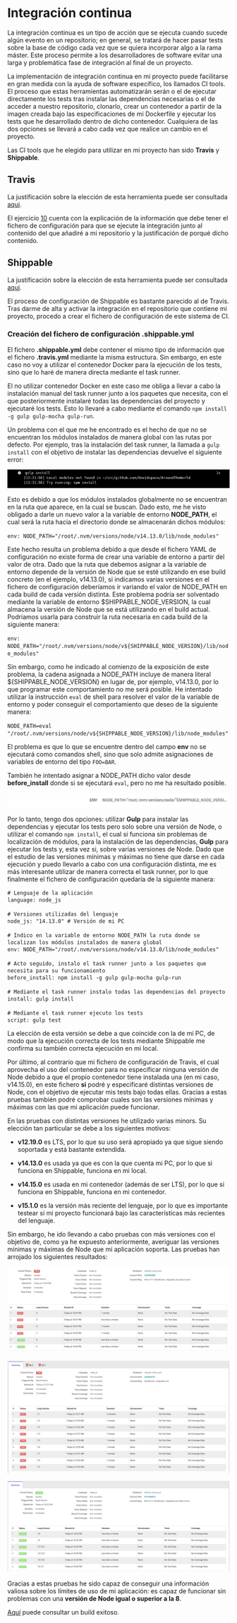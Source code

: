 # Integración continua

La integración continua es un tipo de acción que se ejecuta cuando sucede algún evento en un repositorio; en general, se tratará de hacer pasar tests sobre la base de código cada vez que se quiera incorporar algo a la rama máster. Este proceso permite a los desarrolladores de software evitar una larga y problemática fase de integración al final de un proyecto. 

La implementación de integración continua en mi proyecto puede facilitarse en gran medida con la ayuda de software específico, los llamados CI tools. El proceso que estas herramientas automatizarán serán o el de ejecutar directamente los tests tras instalar las dependencias necesarias o el de acceder a nuestro repositorio, clonarlo, crear un contenedor a partir de la imagen creada bajo las especificaciones de mi Dockerfile y ejecutar los tests que he desarrollado dentro de dicho contenedor. Cualquiera de las dos opciones se llevará a cabo cada vez que realice un cambio en el proyecto.

Las CI tools que he elegido para utilizar en mi proyecto han sido **Travis** y **Shippable**.

## Travis

La justificación sobre la elección de esta herramienta puede ser consultada [aqui](https://github.com/Davidspace/AroundTheWorld/blob/master/docs/herramientas.md).

El ejercicio [10](https://github.com/Davidspace/Ejercicios_IV/blob/main/TDD/Ejercicio%2010.md) cuenta con la explicación de la información que debe tener el fichero de configuración para que se ejecute la integración junto al contenido del que añadiré a mi repositorio y la justificación de porqué dicho contenido.

## Shippable

La justificación sobre la elección de esta herramienta puede ser consultada [aqui](https://github.com/Davidspace/AroundTheWorld/blob/master/docs/herramientas.md).

El proceso de configuración de Shippable es bastante parecido al de Travis. Tras darme de alta y activar la integración en el repositorio que contiene mi proyecto, procedo a crear el fichero de configuración de este sistema de CI.

### Creación del fichero de configuración .shippable.yml 

El fichero **.shippable.yml** debe contener el mismo tipo de información que el fichero **.travis.yml** mediante la misma estructura. Sin embargo, en este caso no voy a utilizar el contenedor Docker para la ejecución de los tests, sino que lo haré de manera directa mediante el task runner.

El no utilizar contenedor Docker en este caso me obliga a llevar a cabo la instalación manual del task runner junto a los paquetes que necesita, con el que posteriormente instalaré todas las dependencias del proyecto y ejecutaré los tests. Esto lo llevaré a cabo mediante el comando `npm install -g gulp gulp-mocha gulp-run`.

Un problema con el que me he encontrado es el hecho de que no se encuentran los módulos instalados de manera global con las rutas por defecto. Por ejemplo, tras la instalación del task runner, la llamada a `gulp install` con el objetivo de instalar las dependencias devuelve el siguiente error:

![Error en gulp install](https://github.com/Davidspace/AroundTheWorld/blob/master/docs/imagenes/shippableerr2.png)

Esto es debido a que los módulos instalados globalmente no se encuentran en la ruta que aparece, en la cual se buscan. Dado esto, me he visto obligado a darle un nuevo valor a la variable de entorno **NODE_PATH**, el cual será la ruta hacia el directorio donde se almacenarán dichos módulos:

`env: NODE_PATH="/root/.nvm/versions/node/v14.13.0/lib/node_modules"`

Este hecho resulta un problema debido a que desde el fichero YAML de configuración no existe forma de crear una variable de entorno a partir del valor de otra. Dado que la ruta que debemos asignar a la variable de entorno depende de la versión de Node que se esté utilizando en ese build concreto (en el ejemplo, v14.13.0), si indicamos varias versiones en el fichero de configuración deberíamos ir variando el valor de NODE\_PATH en cada build de cada versión distinta. Este problema podría ser solventado mediante la variable de entorno $SHIPPABLE_NODE_VERSION, la cual almacena la versión de Node que se está utilizando en el build actual. Podriamos usarla para construir la ruta necesaria en cada build de la siguiente manera:

`env: NODE_PATH="/root/.nvm/versions/node/v${SHIPPABLE_NODE_VERSION}/lib/node_modules"`

Sin embargo, como he indicado al comienzo de la exposición de este problema, la cadena asignada a NODE\_PATH incluye de manera literal ${SHIPPABLE_NODE_VERSION} en lugar de, por ejemplo, v14.13.0, por lo que programar este comportamiento no me será posible. He intentado utilizar la instrucción `eval` de shell para resolver el valor de la variable de entorno y poder conseguir el comportamiento que deseo de la siguiente manera:

`NODE_PATH=eval "/root/.nvm/versions/node/v${SHIPPABLE_NODE_VERSION}/lib/node_modules"`

El problema es que lo que se encuentre dentro del campo **env** no se ejecutará como comandos shell, sino que solo admite asignaciones de variables de entorno del tipo `FOO=BAR`.

También he intentado asignar a NODE_PATH dicho valor desde **before\_install** donde si se ejecutará `eval`, pero no me ha resultado posible.

![Variable de entorno no muestra su valor](https://github.com/Davidspace/AroundTheWorld/blob/master/docs/imagenes/shippableerr1.png)

Por lo tanto, tengo dos opciones: utilizar **Gulp** para instalar las dependencias y ejecutar los tests pero solo sobre una versión de Node, o utilizar el comando `npm install`, el cual si funciona sin problemas de localización de módulos, para la instalación de las dependencias, **Gulp** para ejecutar los tests y, esta vez si, sobre varias versiones de Node. Dado que el estudio de las versiones mínimas y máximas no tiene que darse en cada ejecución y puedo llevarlo a cabo con una configuración distinta, me es más interesante utilizar de manera correcta el task runner, por lo que finalmente el fichero de configuración quedaría de la siguiente manera:

```
# Lenguaje de la aplicación
language: node_js

# Versiones utilizadas del lenguaje
node_js: "14.13.0" # Versión de mi PC

# Indico en la variable de entorno NODE_PATH la ruta donde se localizan los módulos instalados de manera global
env: NODE_PATH="/root/.nvm/versions/node/v14.13.0/lib/node_modules"

# Acto seguido, instalo el task runner junto a los paquetes que necesita para su funcionamiento
before_install: npm install -g gulp gulp-mocha gulp-run

# Mediante el task runner instalo todas las dependencias del proyecto
install: gulp install

# Mediante el task runner ejecuto los tests
script: gulp test
```
La elección de esta versión se debe a que coincide con la de mi PC, de modo que la ejecución correcta de los tests mediante Shippable me confirma su también correcta ejecución en mi local.

Por último, al contrario que mi fichero de configuración de Travis, el cual aprovecha el uso del contenedor para no especificar ninguna versión de Node debido a que el propio contenedor tiene instalada una (en mi caso, v14.15.0), en este fichero **si** podré y especificaré distintas versiones de Node, con el objetivo de ejecutar mis tests bajo todas ellas. Gracias a estas pruebas también podré comprobar cuales son las versiones mínimas y máximas con las que mi aplicación puede funcionar. 

En las pruebas con distintas versiones he utilizado varias minors. Su elección tan particular se debe a los siguientes motivos:

- **v12.19.0** es LTS, por lo que su uso será apropiado ya que sigue siendo soportada y está bastante extendida.

- **v14.13.0** es usada ya que es con la que cuenta mi PC, por lo que si funciona en Shippable, funciona en mi local.

- **v14.15.0** es usada en mi contenedor (además de ser LTS), por lo que si funciona en Shippable, funciona en mi contenedor.

- **v15.1.0** es la versión más reciente del lenguaje, por lo que es importante testear si mi proyecto funcionará bajo las características más recientes del lenguaje.

Sin embargo, he ido llevando a cabo pruebas con más versiones con el objetivo de, como ya he expuesto anteriormente, averiguar las versiones mínimas y máximas de Node que mi aplicación soporta. Las pruebas han arrojado los siguientes resultados:

![Desde v4 a v9](https://github.com/Davidspace/AroundTheWorld/blob/master/docs/imagenes/shippablev2.png)

![Desde v7.0 a v7.9](https://github.com/Davidspace/AroundTheWorld/blob/master/docs/imagenes/shippablev3.png)

![Desde v10 a v15.1](https://github.com/Davidspace/AroundTheWorld/blob/master/docs/imagenes/shippablev1.png)

Gracias a estas pruebas he sido capaz de conseguir una información valiosa sobre los límites de uso de mi aplicación: es capaz de funcionar sin problemas con una **versión de Node igual o superior a la 8**.

[Aquí](https://app.shippable.com/github/Davidspace/AroundTheWorld/runs/95/1/console) puede consultar un build exitoso.
